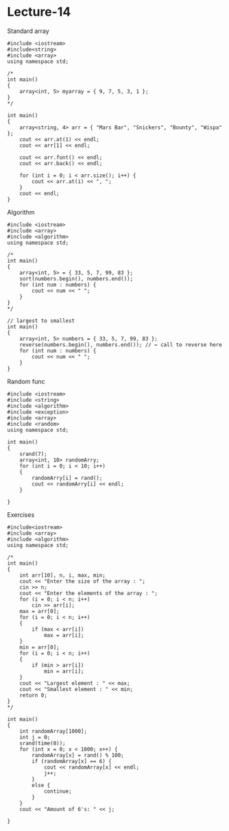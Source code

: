 # Lecture-14
Standard array

    #include <iostream>
    #include<string>
    #include <array>
    using namespace std;

    /*
    int main()
    {
        array<int, 5> myarray = { 9, 7, 5, 3, 1 };
    }
    */

    int main()
    {
        array<string, 4> arr = { "Mars Bar", "Snickers", "Bounty", "Wispa" };
        cout << arr.at(1) << endl;
        cout << arr[1] << endl;

        cout << arr.font() << endl;
        cout << arr.back() << endl;

        for (int i = 0; i < arr.size(); i++) {
            cout << arr.at(i) << ", ";
        }
        cout << endl;
    }
Algorithm

    #include <iostream>
    #include <array>
    #include <algorithm>
    using namespace std;

    /*
    int main()
    {
        array<int, 5> = { 33, 5, 7, 99, 83 };
        sort(numbers.begin(), numbers.end());
        for (int num : numbers) {
            cout << num << " ";
        }
    }
    */

    // largest to smallest
    int main()
    {
        array<int, 5> numbers = { 33, 5, 7, 99, 83 };
        reverse(numbers.begin(), numbers.end()); // ← call to reverse here
        for (int num : numbers) {
            cout << num << " ";
        }
    }

Random func

    #include <iostream>
    #include <string>
    #include <algorithm>
    #include <exception>
    #include <array>
    #include <random>
    using namespace std;

    int main()
    {
        srand(7);
        array<int, 10> randomArry;
        for (int i = 0; i < 10; i++)
        {
            randomArry[i] = rand();
            cout << randomArry[i] << endl;
        }

    }
Exercises

    #include<iostream>
    #include <array>
    #include <algorithm>
    using namespace std;

    /*
    int main()
    {
        int arr[10], n, i, max, min;
        cout << "Enter the size of the array : ";
        cin >> n;
        cout << "Enter the elements of the array : ";
        for (i = 0; i < n; i++)
            cin >> arr[i];
        max = arr[0];
        for (i = 0; i < n; i++)
        {
            if (max < arr[i])
                max = arr[i];
        }
        min = arr[0];
        for (i = 0; i < n; i++)
        {
            if (min > arr[i])
                min = arr[i];
        }
        cout << "Largest element : " << max;
        cout << "Smallest element : " << min;
        return 0;
    }
    */

    int main()
    {
        int randomArray[1000];
        int j = 0;
        srand(time(0));
        for (int x = 0; x < 1000; x++) {
            randomArray[x] = rand() % 100;
            if (randomArray[x] == 6) {
                cout << randomArray[x] << endl;
                j++;
            }
            else {
                continue;
            }
        }
        cout << "Amount of 6's: " << j;

    }
